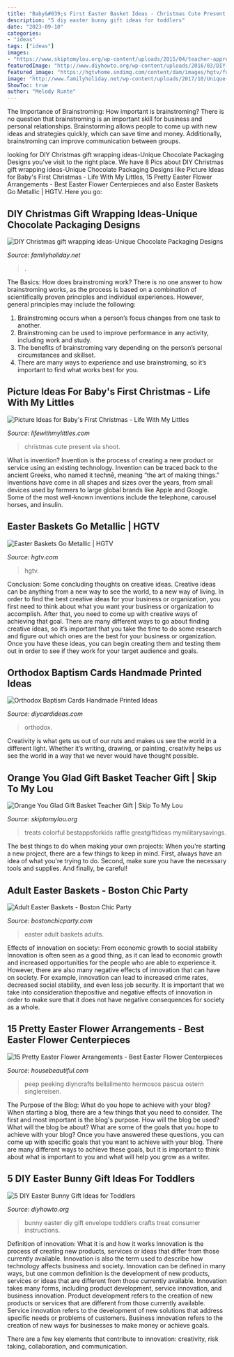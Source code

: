 ```yaml
---
title: "Baby&#039;s First Easter Basket Ideas - Christmas Cute Present Via Shoot"
description: "5 diy easter bunny gift ideas for toddlers"
date: "2023-09-10"
categories:
- "ideas"
tags: ["ideas"]
images:
- "https://www.skiptomylou.org/wp-content/uploads/2015/04/teacher-appreciation-gift-basket-4.jpg"
featuredImage: "http://www.diyhowto.org/wp-content/uploads/2016/03/DIY-Envelope-Bunny-Treat-Easter-Bunny-Gift-Ideas.jpg"
featured_image: "https://hgtvhome.sndimg.com/content/dam/images/hgtv/fullset/2010/8/11/0/TS-86480511_metallic-basket_s3x4.jpg.rend.hgtvcom.616.822.suffix/1400947742618.jpeg"
image: "http://www.familyholiday.net/wp-content/uploads/2017/10/Unique-Chocolate-Packaging-Designs-‎-1.jpg"
ShowToc: true
author: "Melody Runte"
---
```



The Importance of Brainstroming: How important is brainstroming?
There is no question that brainstroming is an important skill for business and personal relationships. Brainstorming allows people to come up with new ideas and strategies quickly, which can save time and money. Additionally, brainstroming can improve communication between groups.

	

		
looking for DIY Christmas gift wrapping ideas-Unique Chocolate Packaging Designs you've visit to the right place. We have 8 Pics about DIY Christmas gift wrapping ideas-Unique Chocolate Packaging Designs like Picture Ideas for Baby&#039;s First Christmas - Life With My Littles, 15 Pretty Easter Flower Arrangements - Best Easter Flower Centerpieces and also Easter Baskets Go Metallic | HGTV. Here you go:
		
    
## DIY Christmas Gift Wrapping Ideas-Unique Chocolate Packaging Designs

<img loading=lazy src="http://www.familyholiday.net/wp-content/uploads/2017/10/Unique-Chocolate-Packaging-Designs-‎-1.jpg" onerror="this.onerror=null;this.src='https://tse3.mm.bing.net/th?id=OIP.JycKz8Lt-hpnLI-kCCF9aAHaLG&amp;pid=15.1';" alt="DIY Christmas gift wrapping ideas-Unique Chocolate Packaging Designs">

_Source: familyholiday.net_

>. 

	

The Basics: How does brainstroming work?
There is no one answer to how brainstroming works, as the process is based on a combination of scientifically proven principles and individual experiences. However, general principles may include the following:
1. Brainstroming occurs when a person’s focus changes from one task to another.
2. Brainstroming can be used to improve performance in any activity, including work and study.
3. The benefits of brainstroming vary depending on the person’s personal circumstances and skillset.
4. There are many ways to experience and use brainstroming, so it’s important to find what works best for you.

    
## Picture Ideas For Baby&#039;s First Christmas - Life With My Littles

<img loading=lazy src="https://farm5.staticflickr.com/4505/24216699928_dcfebbceeb_o.jpg" onerror="this.onerror=null;this.src='https://tse2.mm.bing.net/th?id=OIP.ZVe7Rxv7e0v0eTn7X08BRwHaKf&amp;pid=15.1';" alt="Picture Ideas for Baby&#039;s First Christmas - Life With My Littles">

_Source: lifewithmylittles.com_

>christmas cute present via shoot. 

	

What is invention?
Invention is the process of creating a new product or service using an existing technology. Invention can be traced back to the ancient Greeks, who named it technē, meaning “the art of making things.” Inventions have come in all shapes and sizes over the years, from small devices used by farmers to large global brands like Apple and Google. Some of the most well-known inventions include the telephone, carousel horses, and insulin.

    
## Easter Baskets Go Metallic | HGTV

<img loading=lazy src="https://hgtvhome.sndimg.com/content/dam/images/hgtv/fullset/2010/8/11/0/TS-86480511_metallic-basket_s3x4.jpg.rend.hgtvcom.616.822.suffix/1400947742618.jpeg" onerror="this.onerror=null;this.src='https://tse2.mm.bing.net/th?id=OIP.U-AeBIWGkZLCGCrCVE53qgHaJ4&amp;pid=15.1';" alt="Easter Baskets Go Metallic | HGTV">

_Source: hgtv.com_

>hgtv. 

	

Conclusion: Some concluding thoughts on creative ideas.
Creative ideas can be anything from a new way to see the world, to a new way of living. In order to find the best creative ideas for your business or organization, you first need to think about what you want your business or organization to accomplish. After that, you need to come up with creative ways of achieving that goal. There are many different ways to go about finding creative ideas, so it’s important that you take the time to do some research and figure out which ones are the best for your business or organization. Once you have these ideas, you can begin creating them and testing them out in order to see if they work for your target audience and goals.

    
## Orthodox Baptism Cards Handmade Printed Ideas

<img loading=lazy src="https://www.diycardideas.com/wp-content/uploads/2021/03/Handmade-Orthodox-Baptism-Card-Ideas-3-scaled.jpg" onerror="this.onerror=null;this.src='https://tse3.mm.bing.net/th?id=OIP.fhlX_BV6mYQgrzBCg0ZqPAHaJ4&amp;pid=15.1';" alt="Orthodox Baptism Cards Handmade Printed Ideas">

_Source: diycardideas.com_

>orthodox. 

	

Creativity is what gets us out of our ruts and makes us see the world in a different light. Whether it’s writing, drawing, or painting, creativity helps us see the world in a way that we never would have thought possible.

    
## Orange You Glad Gift Basket Teacher Gift | Skip To My Lou

<img loading=lazy src="https://www.skiptomylou.org/wp-content/uploads/2015/04/teacher-appreciation-gift-basket-4.jpg" onerror="this.onerror=null;this.src='https://tse2.mm.bing.net/th?id=OIP.gIyjAeC9EwTA1BdayVdXXQHaKl&amp;pid=15.1';" alt="Orange You Glad Gift Basket Teacher Gift | Skip To My Lou">

_Source: skiptomylou.org_

>treats colorful bestappsforkids raffle greatgiftideas mymilitarysavings. 

	

The best things to do when making your own projects:
When you're starting a new project, there are a few things to keep in mind. First, always have an idea of what you're trying to do. Second, make sure you have the necessary tools and supplies. And finally, be careful!

    
## Adult Easter Baskets - Boston Chic Party

<img loading=lazy src="https://bostonchicparty.com/wp-content/uploads/2017/04/Adult-Easter-Baskets-Easter-Baskets-for-adults-Boston-Chic-Party-10-800x1200.jpg" onerror="this.onerror=null;this.src='https://tse3.mm.bing.net/th?id=OIP.sJ_Qh-nRZlM7a9coiwIeJgHaLH&amp;pid=15.1';" alt="Adult Easter Baskets - Boston Chic Party">

_Source: bostonchicparty.com_

>easter adult baskets adults. 

	

Effects of innovation on society: From economic growth to social stability
Innovation is often seen as a good thing, as it can lead to economic growth and increased opportunities for the people who are able to experience it. However, there are also many negative effects of innovation that can have on society. For example, innovation can lead to increased crime rates, decreased social stability, and even less job security. It is important that we take into consideration thepositive and negative effects of innovation in order to make sure that it does not have negative consequences for society as a whole.

    
## 15 Pretty Easter Flower Arrangements - Best Easter Flower Centerpieces

<img loading=lazy src="https://hips.hearstapps.com/hmg-prod.s3.amazonaws.com/images/peep-easter-flower-arrangement-1520963437.jpg?crop=1xw:1xh;center,top&amp;resize=768:*" onerror="this.onerror=null;this.src='https://tse1.mm.bing.net/th?id=OIP.iyc0zOi_ioSO_O8OfHCCdwHaLH&amp;pid=15.1';" alt="15 Pretty Easter Flower Arrangements - Best Easter Flower Centerpieces">

_Source: housebeautiful.com_

>peep peeking diyncrafts bellalimento hermosos pascua ostern singlereisen. 

	

The Purpose of the Blog: What do you hope to achieve with your blog?
When starting a blog, there are a few things that you need to consider. The first and most important is the blog's purpose. How will the blog be used? What will the blog be about? What are some of the goals that you hope to achieve with your blog? Once you have answered these questions, you can come up with specific goals that you want to achieve with your blog. There are many different ways to achieve these goals, but it is important to think about what is important to you and what will help you grow as a writer.

    
## 5 DIY Easter Bunny Gift Ideas For Toddlers

<img loading=lazy src="http://www.diyhowto.org/wp-content/uploads/2016/03/DIY-Envelope-Bunny-Treat-Easter-Bunny-Gift-Ideas.jpg" onerror="this.onerror=null;this.src='https://tse3.mm.bing.net/th?id=OIP.39EjAuTYK0jXUtnD53mOAQHaJ8&amp;pid=15.1';" alt="5 DIY Easter Bunny Gift Ideas for Toddlers">

_Source: diyhowto.org_

>bunny easter diy gift envelope toddlers crafts treat consumer instructions. 

	

Definition of innovation: What it is and how it works
Innovation is the process of creating new products, services or ideas that differ from those currently available. Innovation is also the term used to describe how technology affects business and society. Innovation can be defined in many ways, but one common definition is the development of new products, services or ideas that are different from those currently available.
Innovation takes many forms, including product development, service innovation, and business innovation. Product development refers to the creation of new products or services that are different from those currently available. Service innovation refers to the development of new solutions that address specific needs or problems of customers. Business innovation refers to the creation of new ways for businesses to make money or achieve goals.

There are a few key elements that contribute to innovation: creativity, risk taking, collaboration, and communication.

